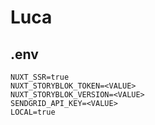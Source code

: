 # Luca

## .env

```env
NUXT_SSR=true
NUXT_STORYBLOK_TOKEN=<VALUE>
NUXT_STORYBLOK_VERSION=<VALUE>
SENDGRID_API_KEY=<VALUE>
LOCAL=true
```
